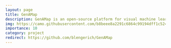 ```yaml
---
layout: page
title: GenAMap
description: GenAMap is an open-source platform for visual machine learning of genome-phenome associations.
img: https://camo.githubusercontent.com/b8beee8a2291c6864c99194dff1c524b568b6b6682e863ca0685ef38e32a3edd/687474703a2f2f7777772e63732e636d752e6564752f7e626c656e676572692f696d672f67656e616d61705f6c6f676f2e706e67
importance: 10
category: project
redirect: https://github.com/blengerich/GenAMap
---
```

